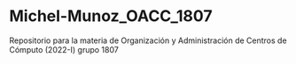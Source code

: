 # Michel-Munoz_OACC_1807
Repositorio para la materia de Organización y Administración de Centros de Cómputo (2022-I) grupo 1807
